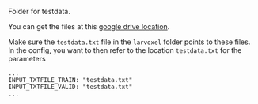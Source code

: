 Folder for testdata.

You can get the files at this [google drive location](https://drive.google.com/drive/folders/14x_DHhBvOqkA8ezCQGui-BQppRc29oQD?usp=sharing).

Make sure the `testdata.txt` file in the `larvoxel` folder points to these files.
In the config, you want to then refer to the location `testdata.txt` for the parameters

```
...
INPUT_TXTFILE_TRAIN: "testdata.txt"
INPUT_TXTFILE_VALID: "testdata.txt"
...
```

